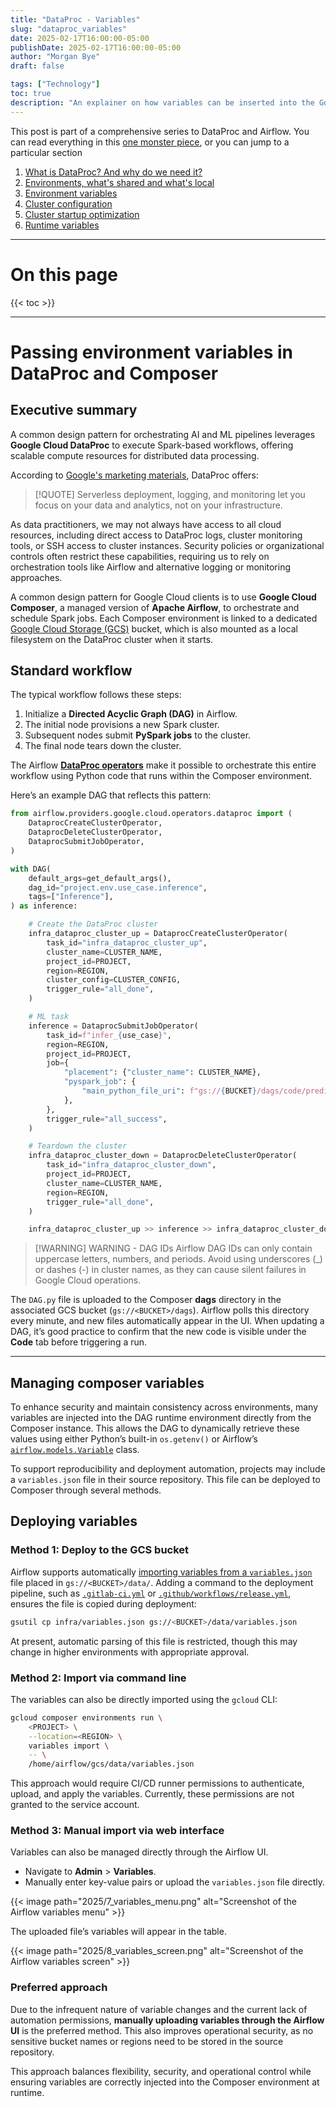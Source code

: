 ```yaml
---
title: "DataProc - Variables"
slug: "dataproc_variables"
date: 2025-02-17T16:00:00-05:00
publishDate: 2025-02-17T16:00:00-05:00
author: "Morgan Bye"
draft: false

tags: ["Technology"]
toc: true
description: "An explainer on how variables can be inserted into the Google Cloud Composer and DataProc environments."
---
```


This post is part of a comprehensive series to DataProc and Airflow. You can read everything in this [one monster piece](https://morganbye.com/posts/dataproc/), or you can jump to a particular section

1. [What is DataProc? And why do we need it?](https://morganbye.com/posts/dataproc_overview/)
2. [Environments, what's shared and what's local](https://morganbye.com/posts/dataproc_environments/)
3. [Environment variables](https://morganbye.com/posts/dataproc_variables/)
4. [Cluster configuration](https://morganbye.com/posts/dataproc_cluster_configuration/)
5. [Cluster startup optimization](https://morganbye.com/posts/dataproc_startup_optimization/)
6. [Runtime variables](https://morganbye.com/posts/dataproc_runtime_variables/)

---

# On this page

{{< toc >}}

---

# Passing environment variables in DataProc and Composer

## Executive summary

A common design pattern for orchestrating AI and ML pipelines leverages **Google Cloud DataProc** to execute Spark-based workflows, offering scalable compute resources for distributed data processing.

According to [Google's marketing materials](https://cloud.google.com/dataproc?hl=en), DataProc offers:

> [!QUOTE]
> Serverless deployment, logging, and monitoring let you focus on your data and analytics, not on your infrastructure.

As data practitioners, we may not always have access to all cloud resources, including direct access to DataProc logs, cluster monitoring tools, or SSH access to cluster instances. Security policies or organizational controls often restrict these capabilities, requiring us to rely on orchestration tools like Airflow and alternative logging or monitoring approaches.

A common design pattern for Google Cloud clients is to use **Google Cloud Composer**, a managed version of **Apache Airflow**, to orchestrate and schedule Spark jobs. Each Composer environment is linked to a dedicated [Google Cloud Storage (GCS)](https://cloud.google.com/storage?hl=en) bucket, which is also mounted as a local filesystem on the DataProc cluster when it starts.

## Standard workflow

The typical workflow follows these steps:

1. Initialize a **Directed Acyclic Graph (DAG)** in Airflow.
2. The initial node provisions a new Spark cluster.
3. Subsequent nodes submit **PySpark jobs** to the cluster.
4. The final node tears down the cluster.

The Airflow [**DataProc operators**](https://airflow.apache.org/docs/apache-airflow-providers-google/stable/operators/cloud/dataproc.html) make it possible to orchestrate this entire workflow using Python code that runs within the Composer environment.

Here’s an example DAG that reflects this pattern:

```python
from airflow.providers.google.cloud.operators.dataproc import (
    DataprocCreateClusterOperator,
    DataprocDeleteClusterOperator,
    DataprocSubmitJobOperator,
)

with DAG(
    default_args=get_default_args(),
    dag_id="project.env.use_case.inference",
    tags=["Inference"],
) as inference:

    # Create the DataProc cluster
    infra_dataproc_cluster_up = DataprocCreateClusterOperator(
        task_id="infra_dataproc_cluster_up",
        cluster_name=CLUSTER_NAME,
        project_id=PROJECT,
        region=REGION,
        cluster_config=CLUSTER_CONFIG,
        trigger_rule="all_done",
    )

    # ML task
    inference = DataprocSubmitJobOperator(
        task_id=f"infer_{use_case}",
        region=REGION,
        project_id=PROJECT,
        job={
            "placement": {"cluster_name": CLUSTER_NAME},
            "pyspark_job": {
                "main_python_file_uri": f"gs://{BUCKET}/dags/code/predict.py",
            },
        },
        trigger_rule="all_success",
    )

    # Teardown the cluster
    infra_dataproc_cluster_down = DataprocDeleteClusterOperator(
        task_id="infra_dataproc_cluster_down",
        project_id=PROJECT,
        cluster_name=CLUSTER_NAME,
        region=REGION,
        trigger_rule="all_done",
    )

    infra_dataproc_cluster_up >> inference >> infra_dataproc_cluster_down
```

> [!WARNING] WARNING - DAG IDs
> Airflow DAG IDs can only contain uppercase letters, numbers, and periods. Avoid using underscores (_) or dashes (-) in cluster names, as they can cause silent failures in Google Cloud operations.

The `DAG.py` file is uploaded to the Composer **dags** directory in the associated GCS bucket (`gs://<BUCKET>/dags`). Airflow polls this directory every minute, and new files automatically appear in the UI. When updating a DAG, it’s good practice to confirm that the new code is visible under the **Code** tab before triggering a run.

---

## Managing composer variables

To enhance security and maintain consistency across environments, many variables are injected into the DAG runtime environment directly from the Composer instance. This allows the DAG to dynamically retrieve these values using either Python’s built-in `os.getenv()` or Airflow’s [`airflow.models.Variable`](https://airflow.apache.org/docs/apache-airflow/stable/_api/airflow/models/variable/index.html) class.

To support reproducibility and deployment automation, projects may include a `variables.json` file in their source repository. This file can be deployed to Composer through several methods.

## Deploying variables

### Method 1: Deploy to the GCS bucket

Airflow supports automatically [importing variables from a `variables.json`](https://airflow.apache.org/docs/apache-airflow/stable/core-concepts/variables.html) file placed in `gs://<BUCKET>/data/`. Adding a command to the deployment pipeline, such as [`.gitlab-ci.yml`](https://docs.gitlab.com/ci/yaml/) or [`.github/workflows/release.yml`](https://github.com/actions/starter-workflows/blob/main/deployments/google.yml), ensures the file is copied during deployment:

```bash
gsutil cp infra/variables.json gs://<BUCKET>/data/variables.json
```

At present, automatic parsing of this file is restricted, though this may change in higher environments with appropriate approval.

### Method 2: Import via command line

The variables can also be directly imported using the `gcloud` CLI:

```bash
gcloud composer environments run \
    <PROJECT> \
    --location=<REGION> \
    variables import \
    -- \
    /home/airflow/gcs/data/variables.json
```

This approach would require CI/CD runner permissions to authenticate, upload, and apply the variables. Currently, these permissions are not granted to the service account.

### Method 3: Manual import via web interface

Variables can also be managed directly through the Airflow UI.

- Navigate to **Admin** > **Variables**.
- Manually enter key-value pairs or upload the `variables.json` file directly.

{{< image path="2025/7_variables_menu.png" alt="Screenshot of the Airflow variables menu" >}}

The uploaded file’s variables will appear in the table.

{{< image path="2025/8_variables_screen.png" alt="Screenshot of the Airflow variables screen" >}}

### Preferred approach

Due to the infrequent nature of variable changes and the current lack of automation permissions, **manually uploading variables through the Airflow UI** is the preferred method. This also improves operational security, as no sensitive bucket names or regions need to be stored in the source repository.

This approach balances flexibility, security, and operational control while ensuring variables are correctly injected into the Composer environment at runtime.
